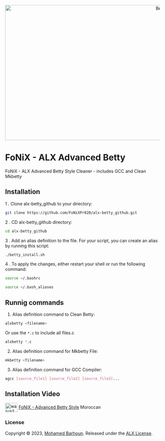 
<div align="center">
  <a href="#">
    <img src="https://i.imgur.com/QbGfZ1H.png" alt="Betty" width="1000" height="440">
  </a>
</div>


# FoNiX - ALX Advanced Betty

FoNiX - ALX Advanced Betty Style Cleaner - includes GCC and Clean Mkbetty

## Installation

1 . Clone alx-betty_github to your directory:
```sh
git clone https://github.com/FoNiXPr020/alx-betty_github.git
```
2 . CD alx-betty_github directory:
```sh
cd alx-betty_github
```
3 . Add an alias definition to the file. For your script, you can create an alias by running this script:
```sh
./betty_install.sh
```

4 . To apply the changes, either restart your shell or run the following command:
```sh
source ~/.bashrc
```
```sh
source ~/.bash_aliases
```
    
## Runnig commands

1. Alias definition command to Clean Betty:
```sh
alxbetty <filename>
```
Or use the `*.c` to include all files.c
```sh
alxbetty *.c 
```
2. Alias definition command for Mkbetty File:
```sh
mkbetty <filename>
```
3. Alias definition command for GCC Compiler:
```sh
agcc [source_file1] [source_file2] [source_file3]...
```

## Installation Video

<a href="https://www.youtube.com/watch?v=Aqt2lb-gUi0" target="blank"><img align="center" src="https://raw.githubusercontent.com/rahuldkjain/github-profile-readme-generator/master/src/images/icons/Social/youtube.svg" alt="watch?v=Aqt2lb-gUi0" height="30" width="40" /></a> [FoNiX - Advanced Betty Style](https://www.youtube.com/watch?v=owxDcp_WXng) Moroccan

### License

Copyright © 2023, [Mohamed Barhoun](https://github.com/FoNiXPr020).
Released under the [ALX License](LICENSE).

